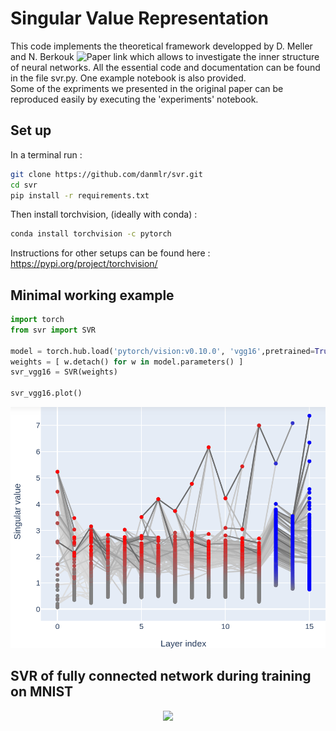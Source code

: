 # Singular Value Representation 

This code implements the theoretical framework developped by D. Meller and N. Berkouk ![Paper link]('https://arxiv.org/abs/2302.08183') which allows to investigate the inner structure of neural networks. 
All the essential code and documentation can be found in the file svr.py. One example notebook is also provided.  
Some of the expriments we presented in the original paper can be reproduced easily by executing the 'experiments' notebook. 

## Set up 

In a terminal run : 
```bash
git clone https://github.com/danmlr/svr.git
cd svr 
pip install -r requirements.txt
```
Then install torchvision, (ideally with conda) : 
```bash
conda install torchvision -c pytorch
```
Instructions for other setups can be found here : https://pypi.org/project/torchvision/

## Minimal working example 

```python
import torch
from svr import SVR

model = torch.hub.load('pytorch/vision:v0.10.0', 'vgg16',pretrained=True)
weights = [ w.detach() for w in model.parameters() ]
svr_vgg16 = SVR(weights) 

svr_vgg16.plot()
``` 
![vgg16 svr](https://github.com/danmlr/svr/blob/main/vgg16.png)

## SVR of fully connected network during training on MNIST

<p align="center">
  <img src="https://github.com/danmlr/svr/blob/main/mnist_learning.gif" />
</p>

